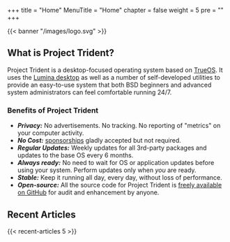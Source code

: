 +++
title = "Home"
MenuTitle = "Home"
chapter = false
weight = 5
pre = ""
+++

{{< banner "/images/logo.svg" >}}

## What is Project Trident?
Project Trident is a desktop-focused operating system based on [TrueOS](http://trueos.org). It uses the [Lumina desktop](http://lumina-desktop.org) as well as a  number of self-developed utilities to provide an easy-to-use system that both BSD beginners and advanced system administrators can feel comfortable running 24/7.

### Benefits of Project Trident
* ***Privacy:*** No advertisements. No tracking. No reporting of "metrics" on your computer activity.
* ***No Cost:*** [sponsorships](/sponsors) gladly accepted but not required.
* ***Regular Updates:*** Weekly updates for all 3rd-party packages and updates to the base OS every 6 months.
* ***Always ready:*** No need to wait for OS or application updates before using your system. Perform updates only when *you* are ready.
* ***Stable:*** Keep it running all day, every day, without loss of performance.
* ***Open-source:*** All the source code for Project Trident is [freely available on GitHub](https://github.com/project-trident) for audit and enhancement by anyone.

## Recent Articles
{{< recent-articles 5 >}}
